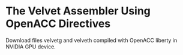 # The Velvet Assembler Using OpenACC Directives
Download files velvetg and velveth compiled with OpenACC liberty in NVIDIA GPU device.
